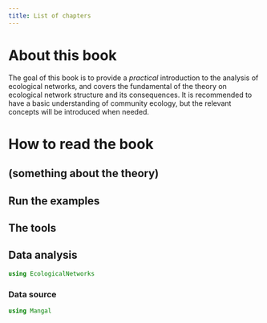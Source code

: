 ```yaml
---
title: List of chapters
---
```


# About this book

The goal of this book is to provide a *practical* introduction to the analysis
of ecological networks, and covers the fundamental of the theory on ecological
network structure and its consequences. It is recommended to have a basic
understanding of community ecology, but the relevant concepts will be introduced
when needed.

# How to read the book

## (something about the theory)

## Run the examples

## The tools

## Data analysis

```julia
using EcologicalNetworks
```

### Data source

```julia
using Mangal
```
